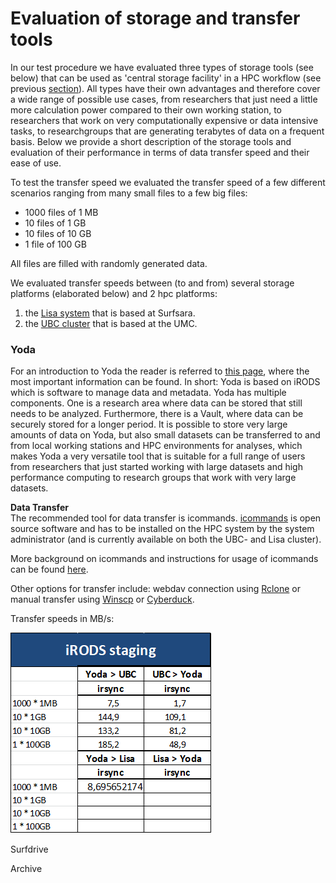 # Evaluation of storage and transfer tools

In our test procedure we have evaluated three types of storage tools (see below) that can be used as 'central storage facility' in a HPC workflow (see previous [section](./workflow.md)). All types have their own advantages and therefore cover a wide range of possible use cases, from researchers that just need a little more calculation power compared to their own working station, to researchers that work on very computationally expensive or data intensive tasks, to researchgroups that are generating terabytes of data on a frequent basis. Below we provide a short description of the storage tools and evaluation of their performance in terms of data transfer speed and their ease of use.

To test the transfer speed we evaluated the transfer speed of a few different scenarios ranging from many small files to a few big files:  
* 1000 files of 1 MB
* 10 files of 1 GB
* 10 files of 10 GB
* 1 file of 100 GB

All files are filled with randomly generated data.

We evaluated transfer speeds between (to and from) several storage platforms (elaborated below) and 2 hpc platforms: 
1. the [Lisa system](https://userinfo.surfsara.nl/systems/lisa/description) that is based at Surfsara.
2. the [UBC cluster](https://wiki.bioinformatics.umcutrecht.nl/HPC) that is based at the UMC.


### Yoda
For an introduction to Yoda the reader is referred to [this page](https://yoda.sites.uu.nl/home/introduction-to-yoda-2/), where the most important information can be found. In short: Yoda is based on iRODS which is software to manage data and metadata. Yoda has multiple components. One is a research area where data can be stored that still needs to be analyzed. Furthermore, there is a Vault, where data can be securely stored for a longer period. 
It is possible to store very large amounts of data on Yoda, but also small datasets can be transferred to and from local working stations and HPC environments for analyses, which makes Yoda a very versatile tool that is suitable for a full range of users from researchers that just started working with large datasets and high performance computing to research groups that work with very large datasets.

**Data Transfer**  
The recommended tool for data transfer is icommands. [icommands](https://irods.org/download/) is open source software and has to be installed on the HPC system by the system administrator (and is currently available on both the UBC- and Lisa cluster). 

More background on icommands and instructions for usage of icommands can be found [here](./Yoda.md).

Other options for transfer include: webdav connection using [Rclone](https://rclone.org/) or manual transfer using [Winscp](https://winscp.net/) or [Cyberduck](https://cyberduck.io/).

Transfer speeds in MB/s:

<img src="./pictures/irods.png" alt="alt text" width="322" height="321">








Surfdrive

Archive


